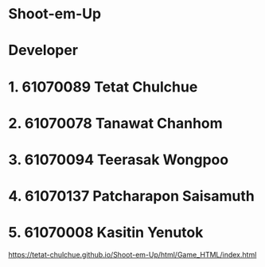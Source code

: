 # Shoot-em-Up
# Developer
  # 1. 61070089 Tetat Chulchue
  # 2. 61070078 Tanawat Chanhom
  # 3. 61070094 Teerasak Wongpoo
  # 4. 61070137 Patcharapon Saisamuth
  # 5. 61070008 Kasitin Yenutok

https://tetat-chulchue.github.io/Shoot-em-Up/html/Game_HTML/index.html
